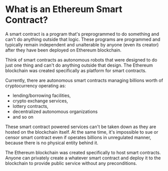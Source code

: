 # What is an Ethereum Smart Contract?

A smart contract is a program that's preprogrammed to do something and can't do anything outside that logic. These programs are programmed and typically remain independent and unalterable by anyone (even its creator) after they have been deployed on Ethereum blockchain. 

Think of smart contracts as autonomous robots that were designed to do just one thing and can't do anything outside that design. The Ethereum blockchain was created specifically as platform for smart contracts. 

Currently, there are autonomous smart contracts managing billions worth of cryptocurrency operating as: 

- lending/borrowing facilities,
- crypto exchange services,
- lottery contracts,
- decentralized autonomous organizations 
- and so on

These smart contract powered services can't be taken down as they are hosted on the blockchain itself. At the same time, it's impossible to sue or censor smart contract even if operates billions in unregulated manner, because there is no physical entity behind it. 

The Ethereum blockchain was created specifically to host smart contracts. Anyone can privately create a whatever smart contract and deploy it to the blockchain to provide public service without any preconditions.
